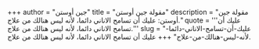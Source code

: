 +++
author = "جين أوستن"
title = "مقولة جين أوستن"
description = "مقولة جين أوستن: عليك أن تسامح الاناني دائما، لأنه ليس هنالك من علاج."
quote = '''عليك أن تسامح الاناني دائما، لأنه ليس هنالك من علاج.''' 
slug = "عليك-أن-تسامح-الاناني-دائما-لأنه-ليس-هنالك-من-علاج"
+++
عليك أن تسامح الاناني دائما، لأنه ليس هنالك من علاج.
